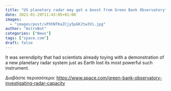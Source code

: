 ```yaml
---
title: "US planetary radar may get a boost from Green Bank Observatory"
date: 2021-01-29T11:43:05+01:00
images:
  - "images/post/xPXhNTKaZCjy5pGKJtw3Vi.jpg"
author: "AstroBot"
categories: ["News"]
tags: ["space.com"]
draft: false
---
```


It was serendipity that had scientists already toying with a demonstration of a new planetary radar system just as Earth lost its most powerful such instrument. 

Διαβάστε περισσότερα: https://www.space.com/green-bank-observatory-investigating-radar-capacity
